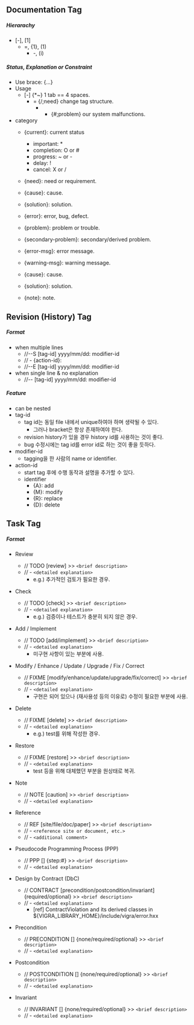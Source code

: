 ## Documentation Tag

##### Hierarachy
- [-], [1]
	- =, {1}, (1)
		- -, (i)

##### Status, Explanation or Constraint
- Use brace: {...}
- Usage
	- [-] {*~} 1 tab == 4 spaces.
		- = {/;need} change tag structure.
			- - {#;problem} our system malfunctions.
- category
	- {current}: current status
		- important: *
		- completion: O or #
		- progress: ~ or -
		- delay: !
		- cancel: X or /

	- {need}: need or requirement.
	- {cause}: cause.
	- {solution}: solution.
	- {error}: error, bug, defect.
	- {problem}: problem or trouble.
	- {secondary-problem}: secondary/derived problem.

	- {error-msg}: error message.
	- {warning-msg}: warning message.

	- {cause}: cause.
	- {solution}: solution.

	- {note}: note.


## Revision (History) Tag

##### Format
- when multiple lines
	- //--S [tag-id] yyyy/mm/dd: modifier-id
	- //	- {action-id}: <explanation>
	- //--E [tag-id] yyyy/mm/dd: modifier-id
- when single line & no explanation
	- //-- [tag-id] yyyy/mm/dd: modifier-id

##### Feature
- can be nested
- tag-id
	- tag id는 동일 file 내에서 unique하여야 하며 생략될 수 있다.
		- 그러나 bracket은 항상 존재하여야 한다.
	- revision history가 있을 경우 history id를 사용하는 것이 좋다.
	- bug 수정시에는 tag id를 error id로 하는 것이 좋을 듯하다.
- modifier-id
	- tagging을 한 사람의 name or identifier.
- action-id
	- start tag 후에 수행 동작과 설명을 추가할 수 있다.
	- identifier
		- {A}: add
		- {M}: modify
		- {R}: replace
		- {D}: delete


## Task Tag

##### Format
- Review
	- // TODO [review] >> `<brief description>`
	- //  - `<detailed explanation>`
		- e.g.) 추가적인 검토가 필요한 경우.
- Check
	- // TODO [check] >> `<brief description>`
	- //  - `<detailed explanation>`
		- e.g.) 검증이나 테스트가 충분히 되지 않은 경우.
- Add / Implement
	- // TODO [add/implement] >> `<brief description>`
	- //  - `<detailed explanation>`
		- 미구현 사항이 있는 부분에 사용.
- Modify / Enhance / Update / Upgrade / Fix / Correct
	- // FIXME [modify/enhance/update/upgrade/fix/correct] >> `<brief description>`
	- //  - `<detailed explanation>`
		- 구현은 되어 있으나 (재사용성 등의 이유로) 수정이 필요한 부분에 사용.
- Delete
	- // FIXME [delete] >> `<brief description>`
	- //  - `<detailed explanation>`
		- e.g.) test를 위해 작성한 경우.
- Restore
	- // FIXME [restore] >> `<brief description>`
	- //  - `<detailed explanation>`
		- test 등을 위해 대체했던 부분을 원상태로 복귀.

- Note
	- // NOTE [caution] >> `<brief description>`
	- //  - `<detailed explanation>`

- Reference
	- // REF [site/file/doc/paper] >> `<brief description>`
	- //  - `<reference site or document, etc.>`
	- //  - `<additional comment>`

- Pseudocode Programming Process (PPP)
	- // PPP [] {step:#} >> `<brief description>`
	- //  - `<detailed explanation>`

- Design by Contract (DbC)
	- // CONTRACT [precondition/postcondition/invariant] {required/optional} >> `<brief description>`
	- //  - `<detailed explanation>`
		- [ref] ContractViolation and its derived classes in ${VIGRA_LIBRARY_HOME}/include/vigra/error.hxx
- Precondition
	- // PRECONDITION [] {none/required/optional} >> `<brief description>`
	- //  - `<detailed explanation>`
- Postcondition
	- // POSTCONDITION [] {none/required/optional} >> `<brief description>`
	- //  - `<detailed explanation>`
- Invariant
	- // INVARIANT [] {none/required/optional} >> `<brief description>`
	- //  - `<detailed explanation>`
